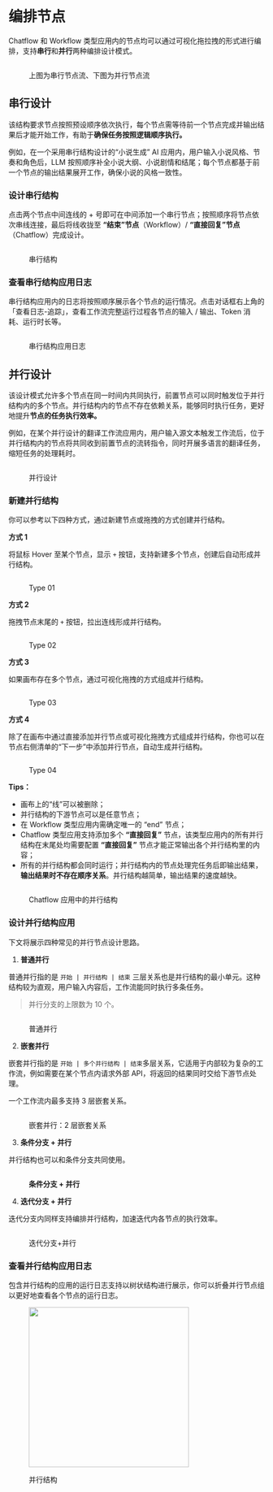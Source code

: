 # 编排节点

Chatflow 和 Workflow 类型应用内的节点均可以通过可视化拖拉拽的形式进行编排，支持**串行**和**并行**两种编排设计模式。

<figure><img src="https://assets-docs.dify.ai/dify-enterprise-mintlify/zh_CN/guides/workflow/3a087683b42b421d73bf4f4ed224df9c.png" alt=""><figcaption><p>上图为串行节点流、下图为并行节点流</p></figcaption></figure>

## 串行设计

该结构要求节点按照预设顺序依次执行，每个节点需等待前一个节点完成并输出结果后才能开始工作，有助于**确保任务按照逻辑顺序执行。**

例如，在一个采用串行结构设计的“小说生成” AI 应用内，用户输入小说风格、节奏和角色后，LLM 按照顺序补全小说大纲、小说剧情和结尾；每个节点都基于前一个节点的输出结果展开工作，确保小说的风格一致性。

### 设计串行结构

点击两个节点中间连线的 + 号即可在中间添加一个串行节点；按照顺序将节点依次串线连接，最后将线收拢至 **“结束”节点**（Workflow）/ **“直接回复”节点**（Chatflow）完成设计。

<figure><img src="https://assets-docs.dify.ai/dify-enterprise-mintlify/zh_CN/guides/workflow/4fbde8db25205e6532550e4da688a839.png" alt=""><figcaption><p>串行结构</p></figcaption></figure>

### 查看串行结构应用日志

串行结构应用内的日志将按照顺序展示各个节点的运行情况。点击对话框右上角的 「查看日志-追踪」，查看工作流完整运行过程各节点的输入 / 输出、Token 消耗、运行时长等。

<figure><img src="https://assets-docs.dify.ai/dify-enterprise-mintlify/zh_CN/guides/workflow/46478beb414087e7ce030017d8cb1fbe.png" alt=""><figcaption><p>串行结构应用日志</p></figcaption></figure>

## 并行设计

该设计模式允许多个节点在同一时间内共同执行，前置节点可以同时触发位于并行结构内的多个节点。并行结构内的节点不存在依赖关系，能够同时执行任务，更好地提升**节点的任务执行效率。**

例如，在某个并行设计的翻译工作流应用内，用户输入源文本触发工作流后，位于并行结构内的节点将共同收到前置节点的流转指令，同时开展多语言的翻译任务，缩短任务的处理耗时。

<figure><img src="https://assets-docs.dify.ai/dify-enterprise-mintlify/zh_CN/guides/workflow/2cd6bb97c75cc3bdaa4a95dd35e637b9.png" alt=""><figcaption><p>并行设计</p></figcaption></figure>

### 新建并行结构

你可以参考以下四种方式，通过新建节点或拖拽的方式创建并行结构。

**方式 1**

将鼠标 Hover 至某个节点，显示 `+` 按钮，支持新建多个节点，创建后自动形成并行结构。

<figure><img src="https://assets-docs.dify.ai/dify-enterprise-mintlify/zh_CN/guides/workflow/7ec551351c6483ce8fcd93d4d4c6991f.png" alt=""><figcaption><p>Type 01</p></figcaption></figure>

**方式 2**

拖拽节点末尾的 `+` 按钮，拉出连线形成并行结构。

<figure><img src="https://assets-docs.dify.ai/dify-enterprise-mintlify/zh_CN/guides/workflow/18009cb97167f3efe3e51829b6cec159.png" alt=""><figcaption><p>Type 02</p></figcaption></figure>

**方式 3**

如果画布存在多个节点，通过可视化拖拽的方式组成并行结构。

<figure><img src="https://assets-docs.dify.ai/dify-enterprise-mintlify/zh_CN/guides/workflow/ff447ce4bc20f6b51b3497887ad10cf3.png" alt=""><figcaption><p>Type 03</p></figcaption></figure>

**方式 4**

除了在画布中通过直接添加并行节点或可视化拖拽方式组成并行结构，你也可以在节点右侧清单的“下一步”中添加并行节点，自动生成并行结构。

<figure><img src="https://assets-docs.dify.ai/dify-enterprise-mintlify/zh_CN/guides/workflow/e799c7692999cf2b3659777e43e2c85d.png" alt=""><figcaption><p>Type 04</p></figcaption></figure>

**Tips：**

* 画布上的“线”可以被删除；
* 并行结构的下游节点可以是任意节点；
* 在 Workflow 类型应用内需确定唯一的 “end” 节点；
* Chatflow 类型应用支持添加多个 **“直接回复”** 节点，该类型应用内的所有并行结构在末尾处均需要配置 **“直接回复”** 节点才能正常输出各个并行结构里的内容；
* 所有的并行结构都会同时运行；并行结构内的节点处理完任务后即输出结果，**输出结果时不存在顺序关系**。并行结构越简单，输出结果的速度越快。

<figure><img src="https://assets-docs.dify.ai/dify-enterprise-mintlify/zh_CN/guides/workflow/b1744a307c6da7f43cf7f5abb0c2c161.png" alt=""><figcaption><p>Chatflow 应用中的并行结构</p></figcaption></figure>

### 设计并行结构应用

下文将展示四种常见的并行节点设计思路。

1. **普通并行**

普通并行指的是 `开始 | 并行结构 | 结束` 三层关系也是并行结构的最小单元。这种结构较为直观，用户输入内容后，工作流能同时执行多条任务。

> 并行分支的上限数为 10 个。

<figure><img src="https://assets-docs.dify.ai/dify-enterprise-mintlify/zh_CN/guides/workflow/799ea5b376f0392fbc16ade2740fffa8.png" alt=""><figcaption><p>普通并行</p></figcaption></figure>

2. **嵌套并行**

嵌套并行指的是 `开始 | 多个并行结构 | 结束`多层关系，它适用于内部较为复杂的工作流，例如需要在某个节点内请求外部 API，将返回的结果同时交给下游节点处理。

一个工作流内最多支持 3 层嵌套关系。

<figure><img src="https://assets-docs.dify.ai/dify-enterprise-mintlify/zh_CN/guides/workflow/c15a7deb3fc119dfa6e4d91f1dd9c9f2.png" alt=""><figcaption><p>嵌套并行：2 层嵌套关系</p></figcaption></figure>

3. **条件分支 + 并行**

并行结构也可以和条件分支共同使用。

<figure><img src="https://assets-docs.dify.ai/dify-enterprise-mintlify/zh_CN/guides/workflow/3a5e12d185efd55f2b84a09da0a61434.png" alt=""><figcaption><p><strong>条件分支 + 并行</strong></p></figcaption></figure>

4. **迭代分支 + 并行**

迭代分支内同样支持编排并行结构，加速迭代内各节点的执行效率。

<figure><img src="https://assets-docs.dify.ai/dify-enterprise-mintlify/zh_CN/guides/workflow/5f659f26df129bbeac87e788b62e4f02.png" alt=""><figcaption><p>迭代分支+并行</p></figcaption></figure>

### 查看并行结构应用日志

包含并行结构的应用的运行日志支持以树状结构进行展示，你可以折叠并行节点组以更好地查看各个节点的运行日志。

<figure><img src="https://assets-docs.dify.ai/dify-enterprise-mintlify/zh_CN/guides/workflow/ad6acb838b58d2e0c8f99669b24aa20d.png" alt="" width="315"><figcaption><p>并行结构</p></figcaption></figure>
